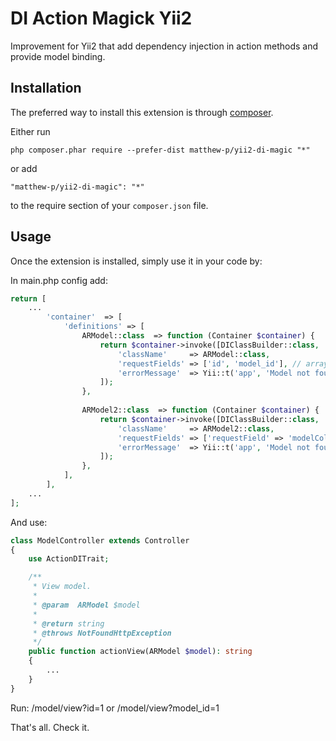 DI Action Magick Yii2
===========================
Improvement for Yii2 that add dependency injection in action methods and provide model binding.

Installation
------------

The preferred way to install this extension is through [composer](http://getcomposer.org/download/).

Either run

```
php composer.phar require --prefer-dist matthew-p/yii2-di-magic "*"
```

or add

```
"matthew-p/yii2-di-magic": "*"
```

to the require section of your `composer.json` file.

Usage
-----

Once the extension is installed, simply use it in your code by:

In main.php config add:
```php
return [
    ...
        'container'  => [
            'definitions' => [
                ARModel::class  => function (Container $container) {
                    return $container->invoke([DIClassBuilder::class, 'build'], [
                        'className'     => ARModel::class,
                        'requestFields' => ['id', 'model_id'], // array request fields
                        'errorMessage'  => Yii::t('app', 'Model not found'),
                    ]);
                },
                
                ARModel2::class  => function (Container $container) {
                    return $container->invoke([DIClassBuilder::class, 'build'], [
                        'className'     => ARModel2::class,
                        'requestFields' => ['requestField' => 'modelColumn', 'requestField2' => 'modelColumn', 'modelColumn'],
                        'errorMessage'  => Yii::t('app', 'Model not found'),
                    ]);
                },
            ],
        ],
    ...
];
```

And use:
```php
class ModelController extends Controller
{
    use ActionDITrait;

    /**
     * View model.
     *
     * @param  ARModel $model
     *
     * @return string
     * @throws NotFoundHttpException
     */
    public function actionView(ARModel $model): string
    {
        ...
    }
}
```

Run: /model/view?id=1 or /model/view?model_id=1 

That's all. Check it.

